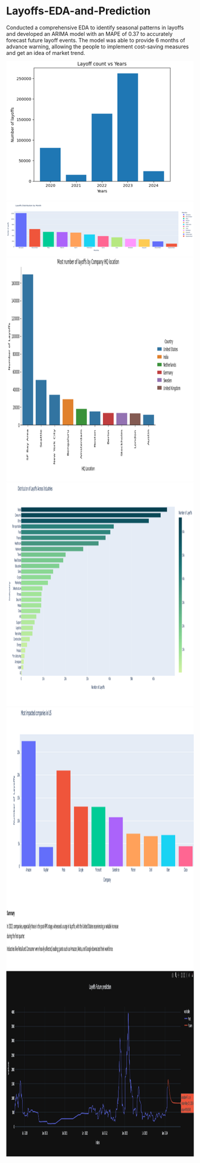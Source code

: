 # Layoffs-EDA-and-Prediction
Conducted a comprehensive EDA to identify seasonal patterns in layoffs and developed an ARIMA model with an MAPE of 0.37 to accurately forecast future layoff events. The model was able to provide 6 months of advance warning, allowing the people to implement cost-saving measures and get an idea of market trend.

![Alt text](https://github.com/shrbh025/Layoffs-EDA-and-Prediction/blob/main/Years.png)
<img src="https://github.com/shrbh025/Layoffs-EDA-and-Prediction/blob/main/ByMonth.png">
<img src="https://github.com/shrbh025/Layoffs-EDA-and-Prediction/blob/main/Location.png" width="2500" height="600">
<img src="https://github.com/shrbh025/Layoffs-EDA-and-Prediction/blob/main/Industries.png" width="2500" height="600">
<img src="https://github.com/shrbh025/Layoffs-EDA-and-Prediction/blob/main/ImpactedCompanies.png" width="2500" height="700">
<img src="https://github.com/shrbh025/Layoffs-EDA-and-Prediction/blob/main/Future%20Prediction.png" width="3500" height="500">
